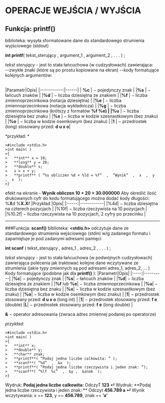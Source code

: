 OPERACJE  WEJŚCIA / WYJŚCIA
===

Funkcja: **printf()** 
---
<p>biblioteka: <stdio.h> 
wysyła sformatowane dane do standardowego strumienia wyjściowego (stdout)

__int   printf__( tekst_sterujący , argument_1 , argument_2 ,  . . .  ) ;

_*tekst sterujący*_ - jest to stała łańcuchowa (w cudzysłowach) zawierająca:  
--zwykłe znaki (które są po prostu kopiowane na ekran)
--kody formatujące kolejnych argumentów:</p>  
|Parametr|Opis|
|:-----------:|------|
| **%c**    | − pojedynczy znak |
|**%s**     | − łańcuch znaków |
|**%d**     | − liczba dziesiętna ze znakiem |
|**%f**      | − liczba zmiennoprzecinkowa (notacja dziesiętna) |
|**%e**     | − liczba zmiennoprzecinkowa (notacja wykładnicza) |
|**%g**     | − liczba zmiennoprzecinkowa (krótszy z formatów **%f %e) **|
|**%u**     | − liczba dziesiętna bez znaku |
|**%x**     | − liczba w kodzie szesnastkowym (bez znaku) |
|**%o**     | − liczba w kodzie ósemkowym (bez znaku) |
|**1**        | − przedrostek (long) stosowany przed:  **d  u  x  o**|

*przykład: *
 ```
>#include <stdio.h>  
>int main( ) 
>{   
>	**int** x = 10;   
>	**long** y = 20;   
>	**double** s;   
>	s = x + y; 
>	**printf** ( ”%s obliczen %d + %ld = %f”  ,  ”Wynik”  ,  x  ,  y  ,  s  );  
>}
```
efekt na ekranie - **Wynik obliczen 10 + 20 = 30.000000** 
Aby określić ilość drukowanych cyfr do kodu formatującego można dodać kody długości:   %**X**d     %**X.X**f 
|Przykład |Opis|
|:-----:|------------|
|%4d| − liczba dziesiętna na czterech pozycjach |
|%10f| − liczba rzeczywista na 10 pozycjach |
|%10.2f| − liczba rzeczywista na 10 pozycjach, 2 cyfry po przecinku |

---
###Funkcja: **scanf()**
biblioteka: **<stdio.h>**
odczytuje dane ze standardowego strumienia wejściowego (stdin) w/g zadanego formatu i zapamiętuje je pod zadanymi adresami pamięci 
 
**int   scanf** ( tekst_sterujący , adres_1 , adres_2 ,  . . .  ) ; 

_*tekst sterujący*_ - jest to stała łańcuchowa (w podwójnych cudzysłowach) zawierająca polecenia jak traktować kolejne dane wczytywane ze strumienia (jakie typy zmiennych są pod adresami adres_1, adres_2, ... ) 
Kody formatujące (podobne jak dla **printf()** ): 
|Parametr|Opis|
|:----:|----------|
|**%c**| − pojedynczy znak |
|**%s**| − łańcuch znaków |
|**%d**| − liczba dziesiętna ze znakiem |
|**%f**  lub  **%e**| − liczba zmiennoprzecinkowa |
|**%u**| − liczba dziesiętna bez znaku |
|**%x**| − liczba w kodzie szesnastkowym (bez znaku) |
|**%o**| − liczba w kodzie ósemkowym (bez znaku) |
|**1**| − przedrostek stosowany przed:  **d  u  x  o**  (long int) |
|**1**| − przedrostek stosowany przed:  **f  e**  (double) 
|**L**| − przedrostek stosowany przed:  **f  e**  (long double) |

**&**  −   operator adresowania (zwraca adres zmiennej podanej po operatorze) 

_przykład:_
```
>#include <stdio.h>  
>int main( ) 
>{   
>	**int** x;   
>	**double** y;   
>	**char** znak;   
>	**printf**( ”Podaj jedna liczbe calkowita: ” );   
>	**scanf**( ”%d”  ,  &x  );   
>	**printf**( ”Podaj jedna liczbe rzeczywista i jeden znak: ”);   
>	**scanf**( ”%lf  %c”  ,  &y ,  &znak  );  
>} 
```
Wydruk:       **Podaj jedna liczbe calkowita:**
OdczyT	      **123 ↵**
Wydruk:       **Podaj jedna liczbe rzeczywista i jeden znak: **
Odczyt        **456.789  a ↵**
Wynik wczytywania:  x == **123**,  y == **456.789**,  znak == **’a’**
